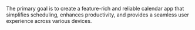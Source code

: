 The primary goal is to create a feature-rich and reliable calendar app that simplifies scheduling, enhances productivity, and provides a seamless user experience across various devices.
